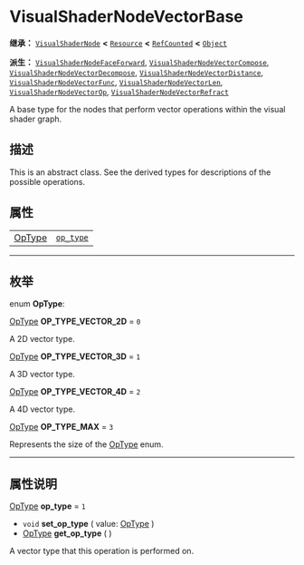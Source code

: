 <!-- ⚠ 请勿编辑本文件 ⚠ -->
<!-- 本文档使用脚本从 WeDot 引擎源码仓库生成。 -->
<!-- 生成脚本：https://github.com/WeDot-Engine/WeDot/tree/4.3/doc/tools/make_md.py； -->
<!-- 原文件：https://github.com/WeDot-Engine/WeDot/tree/4.3/doc/classes/VisualShaderNodeVectorBase.xml。 -->

<div id="_class_visualshadernodevectorbase"></div>

# VisualShaderNodeVectorBase

**继承：** [`VisualShaderNode`](class_visualshadernode.md) **<** [`Resource`](class_resource.md) **<** [`RefCounted`](class_refcounted.md) **<** [`Object`](class_object.md)

**派生：** [`VisualShaderNodeFaceForward`](class_visualshadernodefaceforward.md), [`VisualShaderNodeVectorCompose`](class_visualshadernodevectorcompose.md), [`VisualShaderNodeVectorDecompose`](class_visualshadernodevectordecompose.md), [`VisualShaderNodeVectorDistance`](class_visualshadernodevectordistance.md), [`VisualShaderNodeVectorFunc`](class_visualshadernodevectorfunc.md), [`VisualShaderNodeVectorLen`](class_visualshadernodevectorlen.md), [`VisualShaderNodeVectorOp`](class_visualshadernodevectorop.md), [`VisualShaderNodeVectorRefract`](class_visualshadernodevectorrefract.md)

A base type for the nodes that perform vector operations within the visual shader graph.

## 描述

This is an abstract class. See the derived types for descriptions of the possible operations.

## 属性

|||
|:-:|:--|
| [OpType](#enum_visualshadernodevectorbase_optype) | [`op_type`](class_visualshadernodevectorbase.md#class_visualshadernodevectorbase_property_op_type) | ``1`` |

<!-- rst-class:: classref-section-separator -->

---

## 枚举

<div id="_class_enum_visualshadernodevectorbase_optype"></div>

enum **OpType**: <div id="enum_visualshadernodevectorbase_optype"></div>

<div id="_class_visualshadernodevectorbase_constant_op_type_vector_2d"></div>

[OpType](#enum_visualshadernodevectorbase_optype) **OP_TYPE_VECTOR_2D** = ``0``

A 2D vector type.

<div id="_class_visualshadernodevectorbase_constant_op_type_vector_3d"></div>

[OpType](#enum_visualshadernodevectorbase_optype) **OP_TYPE_VECTOR_3D** = ``1``

A 3D vector type.

<div id="_class_visualshadernodevectorbase_constant_op_type_vector_4d"></div>

[OpType](#enum_visualshadernodevectorbase_optype) **OP_TYPE_VECTOR_4D** = ``2``

A 4D vector type.

<div id="_class_visualshadernodevectorbase_constant_op_type_max"></div>

[OpType](#enum_visualshadernodevectorbase_optype) **OP_TYPE_MAX** = ``3``

Represents the size of the [OpType](#enum_visualshadernodevectorbase_optype) enum.

<!-- rst-class:: classref-section-separator -->

---

## 属性说明

<div id="_class_visualshadernodevectorbase_property_op_type"></div>

[OpType](#enum_visualshadernodevectorbase_optype) **op_type** = ``1`` <div id="class_visualshadernodevectorbase_property_op_type"></div>

- `void` **set_op_type** ( value: [OpType](#enum_visualshadernodevectorbase_optype) )
- [OpType](#enum_visualshadernodevectorbase_optype) **get_op_type** ( )

A vector type that this operation is performed on.

[^virtual]: 本方法通常需要用户覆盖才能生效。
[^const]: 本方法无副作用，不会修改该实例的任何成员变量。
[^vararg]: 本方法除了能接受在此处描述的参数外，还能够继续接受任意数量的参数。
[^constructor]: 本方法用于构造某个类型。
[^static]: 调用本方法无需实例，可直接使用类名进行调用。
[^operator]: 本方法描述的是使用本类型作为左操作数的有效运算符。
[^bitfield]: 这个值是由下列位标志构成位掩码的整数。
[^void]: 无返回值。
